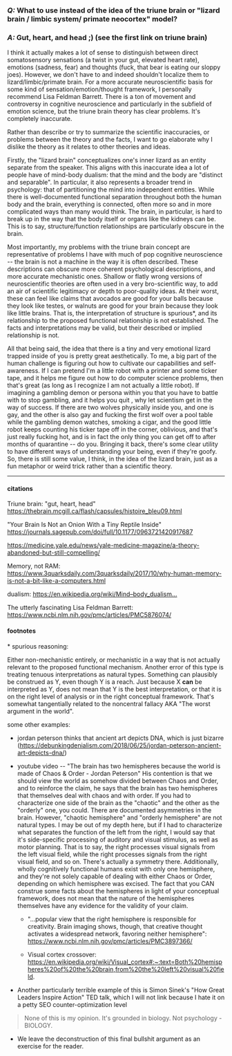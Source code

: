 ### *Q:* What to use instead of the idea of the triune brain or "lizard brain / limbic system/ primate neocortex" model?

### *A:* Gut, heart, and head ;) (see the first link on triune brain)

I think it actually makes a lot of sense to distinguish between direct somatosensory sensations (a twist in your gut, elevated heart rate), emotions (sadness, fear) and thoughts (fuck, that bear is eating our sloppy joes). However, we don't have to and indeed shouldn't localize them to lizard/limbic/primate brain. For a more accurate neuroscientific basis for some kind of sensation/emotion/thought framework, I personally recommend Lisa Feldman Barrett. There is a ton of movement and controversy in cognitive neuroscience and particularly in the subfield of emotion science, but the triune brain theory has clear problems. It's completely inaccurate.

Rather than describe or try to summarize the scientific inaccuracies, or problems between the theory and the facts, I want to go elaborate why I dislike the theory as it relates to other theories and ideas.

Firstly, the "lizard brain" conceptualizes one's inner lizard as an entity separate from the speaker. This aligns with this inaccurate idea a lot of people have of mind-body dualism: that the mind and the body are "distinct and separable". In particular, it also represents a broader trend in psychology: that of partitioning the mind into independent entities. While there is well-documented functional separation throughout both the human body and the brain, everything is connected, often more so and in more complicated ways than many would think. The brain, in particular, is hard to break up in the way that the body itself or organs like the kidneys can be. This is to say, structure/function relationships are particularly obscure in the brain.

Most importantly, my problems with the triune brain concept are representative of problems I have with much of pop cognitive neuroscience -- the brain is not a machine in the way it is often described. These descriptions can obscure more coherent psychological descriptions, and more accurate mechanistic ones. Shallow or flatly wrong versions of neuroscientific theories are often used in a very bro-scientific way, to add an air of scientific legitimacy or depth to poor-quality ideas. At their worst, these can feel like claims that avocados are good for your balls because they look like testes, or walnuts are good for your brain because they look like little brains. That is, the interpretation of structure is spurious\*, and its relationship to the proposed functional relationship is not established. The facts and interpretations may be valid, but their described or implied relationship is not.

All that being said, the idea that there is a tiny and very emotional lizard trapped inside of you is pretty great aesthetically. To me, a big part of the human challenge is figuring out how to cultivate our capabilities and self-awareness. If I can pretend I'm a little robot with a printer and some ticker tape, and it helps me figure out how to do computer science problems, then that's great (as long as I recognize I am not actually a little robot). If imagining a gambling demon or persona within you that you have to battle with to stop gambling, and it helps you quit , why let scientism get in the way of success. If there are two wolves physically inside you, and one is gay, and the other is also gay and fucking the first wolf over a pool table while the gambling demon watches, smoking a cigar, and the good little robot keeps counting his ticker tape off in the corner, oblivious, and that's just really fucking hot, and is in fact the only thing you can get off to after months of quarantine -- do you. Bringing it back, there's some clear utility to have different ways of understanding your being, even if they're goofy. So, there is still some value, I think, in the idea of the lizard brain, just as a fun metaphor or weird trick rather than a scientific theory.

---

#### citations

Triune brain:
"gut, heart, head"
https://thebrain.mcgill.ca/flash/capsules/histoire_bleu09.html

"Your Brain Is Not an Onion With a Tiny Reptile Inside"
https://journals.sagepub.com/doi/full/10.1177/0963721420917687

https://medicine.yale.edu/news/yale-medicine-magazine/a-theory-abandoned-but-still-compelling/


Memory, not RAM:
https://www.3quarksdaily.com/3quarksdaily/2017/10/why-human-memory-is-not-a-bit-like-a-computers.html

dualism:
https://en.wikipedia.org/wiki/Mind–body_dualism…

The utterly fascinating Lisa Feldman Barrett:
https://www.ncbi.nlm.nih.gov/pmc/articles/PMC5876074/
[](https://academic.oup.com/scan/article/12/1/1/2823712)

#### footnotes

\* spurious reasoning:

Either non-mechanistic entirely, or mechanistic in a way that is not actually relevant to the proposed functional mechanism.
Another error of this type is treating tenuous interpretations as natural types. Something can plausibly be construed as Y, even though Y is a reach. Just because X __can__ be interpreted as Y, does not mean that Y is the best interpretation, or that it is on the right level of analysis or in the right conceptual framework. That's somewhat tangentially related to the noncentral fallacy AKA "The worst argument in the world".

some other examples:
- jordan peterson thinks that ancient art depicts DNA, which is just bizarre (https://debunkingdenialism.com/2018/06/25/jordan-peterson-ancient-art-depicts-dna/)
- youtube video -- "The brain has two hemispheres because the world is made of Chaos & Order - Jordan Peterson"
His contention is that we should view the world as somehow divided between Chaos and Order, and to reinforce the claim, he says that the brain has two hemispheres that themselves deal with chaos and with order. If you had to characterize one side of the brain as the "chaotic" and the other as the "orderly" one, you could. There are documented asymmetries in the brain. However, "chaotic hemisphere" and "orderly hemisphere" are not natural types. I may be out of my depth here, but if I had to characterize what separates the function of the left from the right, I would say that it's side-specific processing of auditory and visual stimulus, as well as motor planning. That is to say, the right processes visual signals from the left visual field, while the right processes signals from the right visual field, and so on. There's actually a symmetry there. Additionally, wholly cognitively functional humans exist with only one hemisphere, and they're not solely capable of dealing with either Chaos or Order, depending on which hemisphere was excised. The fact that you CAN construe some facts about the hemispheres in light of your conceptual framework, does not mean that the nature of the hemispheres themselves have any evidence for the validity of your claim.

  - "...popular view that the right hemisphere is responsible for creativity. Brain imaging shows, though, that creative thought activates a widespread network, favoring neither hemisphere": https://www.ncbi.nlm.nih.gov/pmc/articles/PMC3897366/

  - Visual cortex crossover: https://en.wikipedia.org/wiki/Visual_cortex#:~:text=Both%20hemispheres%20of%20the%20brain,from%20the%20left%20visual%20field.

- Another particularly terrible example of this is Simon Sinek's "How Great Leaders Inspire Action" TED talk, which I will not link because I hate it on a petty SEO counter-optimization level
> None of this is my opinion. It's grounded in biology. Not psychology - BIOLOGY.

  - We leave the deconstruction of this final bullshit argument as an exercise for the reader.


